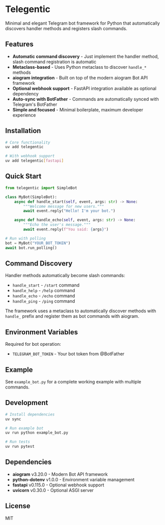 # Telegentic

Minimal and elegant Telegram bot framework for Python that automatically discovers handler methods and registers slash commands.

## Features

- **Automatic command discovery** - Just implement the handler method, slash command registration is automatic
- **Metaclass-based** - Uses Python metaclass to discover `handle_*` methods
- **aiogram integration** - Built on top of the modern aiogram Bot API framework
- **Optional webhook support** - FastAPI integration available as optional dependency
- **Auto-sync with BotFather** - Commands are automatically synced with Telegram's BotFather
- **Simple and focused** - Minimal boilerplate, maximum developer experience

## Installation

```bash
# Core functionality
uv add telegentic

# With webhook support
uv add telegentic[fastapi]
```

## Quick Start

```python
from telegentic import SimpleBot

class MyBot(SimpleBot):
    async def handle_start(self, event, args: str) -> None:
        """Welcome message for new users."""
        await event.reply("Hello! I'm your bot.")

    async def handle_echo(self, event, args: str) -> None:
        """Echo the user's message."""
        await event.reply(f"You said: {args}")

# Run with polling
bot = MyBot("YOUR_BOT_TOKEN")
await bot.run_polling()
```

## Command Discovery

Handler methods automatically become slash commands:
- `handle_start` - `/start` command
- `handle_help` - `/help` command
- `handle_echo` - `/echo` command
- `handle_ping` - `/ping` command

The framework uses a metaclass to automatically discover methods with `handle_` prefix and register them as bot commands with aiogram.

## Environment Variables

Required for bot operation:
- `TELEGRAM_BOT_TOKEN` - Your bot token from @BotFather

## Example

See `example_bot.py` for a complete working example with multiple commands.

## Development

```bash
# Install dependencies
uv sync

# Run example bot
uv run python example_bot.py

# Run tests
uv run pytest
```

## Dependencies

- **aiogram** v3.20.0 - Modern Bot API framework
- **python-dotenv** v1.0.0 - Environment variable management
- **fastapi** v0.115.0 - Optional webhook support
- **uvicorn** v0.30.0 - Optional ASGI server

## License

MIT
